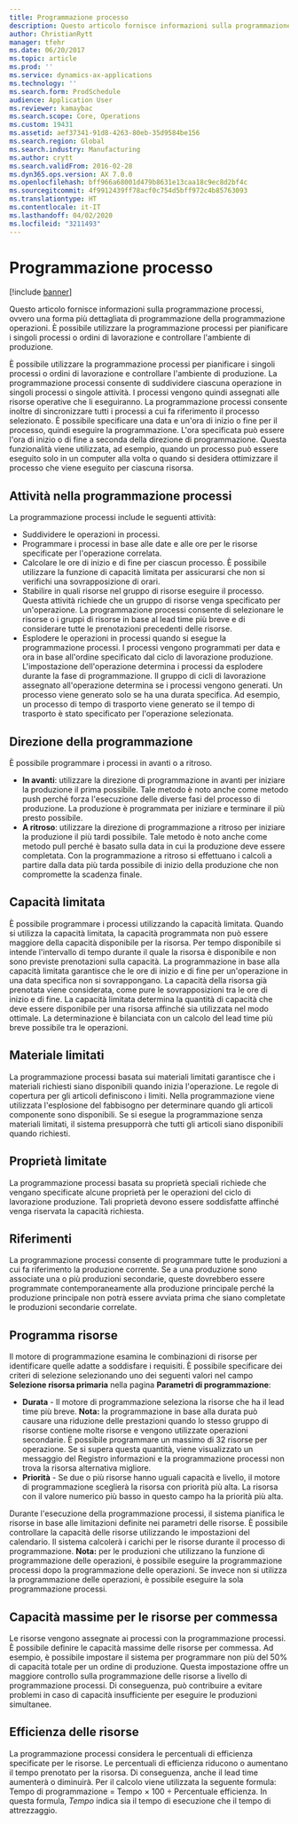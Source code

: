 ```yaml
---
title: Programmazione processo
description: Questo articolo fornisce informazioni sulla programmazione processi, ovvero una forma più dettagliata di programmazione della programmazione operazioni. È possibile utilizzare la programmazione processi per pianificare i singoli processi o ordini di lavorazione e controllare l'ambiente di produzione.
author: ChristianRytt
manager: tfehr
ms.date: 06/20/2017
ms.topic: article
ms.prod: ''
ms.service: dynamics-ax-applications
ms.technology: ''
ms.search.form: ProdSchedule
audience: Application User
ms.reviewer: kamaybac
ms.search.scope: Core, Operations
ms.custom: 19431
ms.assetid: aef37341-91d8-4263-80eb-35d9584be156
ms.search.region: Global
ms.search.industry: Manufacturing
ms.author: crytt
ms.search.validFrom: 2016-02-28
ms.dyn365.ops.version: AX 7.0.0
ms.openlocfilehash: bff966a68001d479b8631e13caa18c9ec8d2bf4c
ms.sourcegitcommit: 4f9912439ff78acf0c754d5bff972c4b85763093
ms.translationtype: HT
ms.contentlocale: it-IT
ms.lasthandoff: 04/02/2020
ms.locfileid: "3211493"
---
```

# <a name="job-scheduling"></a>Programmazione processo

[!include [banner](../includes/banner.md)]

Questo articolo fornisce informazioni sulla programmazione processi, ovvero una forma più dettagliata di programmazione della programmazione operazioni. È possibile utilizzare la programmazione processi per pianificare i singoli processi o ordini di lavorazione e controllare l'ambiente di produzione.

È possibile utilizzare la programmazione processi per pianificare i singoli processi o ordini di lavorazione e controllare l'ambiente di produzione. La programmazione processi consente di suddividere ciascuna operazione in singoli processi o singole attività. I processi vengono quindi assegnati alle risorse operative che li eseguiranno. La programmazione processi consente inoltre di sincronizzare tutti i processi a cui fa riferimento il processo selezionato. È possibile specificare una data e un'ora di inizio o fine per il processo, quindi eseguire la programmazione. L'ora specificata può essere l'ora di inizio o di fine a seconda della direzione di programmazione. Questa funzionalità viene utilizzata, ad esempio, quando un processo può essere eseguito solo in un computer alla volta o quando si desidera ottimizzare il processo che viene eseguito per ciascuna risorsa.

## <a name="tasks-in-the-job-scheduling-process"></a>Attività nella programmazione processi
La programmazione processi include le seguenti attività:

-   Suddividere le operazioni in processi.
-   Programmare i processi in base alle date e alle ore per le risorse specificate per l'operazione correlata.
-   Calcolare le ore di inizio e di fine per ciascun processo. È possibile utilizzare la funzione di capacità limitata per assicurarsi che non si verifichi una sovrapposizione di orari.
-   Stabilire in quali risorse nel gruppo di risorse eseguire il processo. Questa attività richiede che un gruppo di risorse venga specificato per un'operazione. La programmazione processi consente di selezionare le risorse o i gruppi di risorse in base al lead time più breve e di considerare tutte le prenotazioni precedenti delle risorse.
-   Esplodere le operazioni in processi quando si esegue la programmazione processi. I processi vengono programmati per data e ora in base all'ordine specificato dal ciclo di lavorazione produzione. L'impostazione dell'operazione determina i processi da esplodere durante la fase di programmazione. Il gruppo di cicli di lavorazione assegnato all'operazione determina se i processi vengono generati. Un processo viene generato solo se ha una durata specifica. Ad esempio, un processo di tempo di trasporto viene generato se il tempo di trasporto è stato specificato per l'operazione selezionata.

## <a name="scheduling-direction"></a>Direzione della programmazione
È possibile programmare i processi in avanti o a ritroso.

-   **In avanti**: utilizzare la direzione di programmazione in avanti per iniziare la produzione il prima possibile. Tale metodo è noto anche come metodo push perché forza l'esecuzione delle diverse fasi del processo di produzione. La produzione è programmata per iniziare e terminare il più presto possibile.
-   **A ritroso**: utilizzare la direzione di programmazione a ritroso per iniziare la produzione il più tardi possibile. Tale metodo è noto anche come metodo pull perché è basato sulla data in cui la produzione deve essere completata. Con la programmazione a ritroso si effettuano i calcoli a partire dalla data più tarda possibile di inizio della produzione che non compromette la scadenza finale.

## <a name="finite-capacity"></a>Capacità limitata
È possibile programmare i processi utilizzando la capacità limitata. Quando si utilizza la capacità limitata, la capacità programmata non può essere maggiore della capacità disponibile per la risorsa. Per tempo disponibile si intende l'intervallo di tempo durante il quale la risorsa è disponibile e non sono previste prenotazioni sulla capacità. La programmazione in base alla capacità limitata garantisce che le ore di inizio e di fine per un'operazione in una data specifica non si sovrappongano. La capacità della risorsa già prenotata viene considerata, come pure le sovrapposizioni tra le ore di inizio e di fine. La capacità limitata determina la quantità di capacità che deve essere disponibile per una risorsa affinché sia utilizzata nel modo ottimale. La determinazione è bilanciata con un calcolo del lead time più breve possibile tra le operazioni.

## <a name="finite-materials"></a>Materiale limitati
La programmazione processi basata sui materiali limitati garantisce che i materiali richiesti siano disponibili quando inizia l'operazione. Le regole di copertura per gli articoli definiscono i limiti. Nella programmazione viene utilizzata l'esplosione del fabbisogno per determinare quando gli articoli componente sono disponibili. Se si esegue la programmazione senza materiali limitati, il sistema presupporrà che tutti gli articoli siano disponibili quando richiesti.

## <a name="finite-properties"></a>Proprietà limitate
La programmazione processi basata su proprietà speciali richiede che vengano specificate alcune proprietà per le operazioni del ciclo di lavorazione produzione. Tali proprietà devono essere soddisfatte affinché venga riservata la capacità richiesta.

## <a name="references"></a>Riferimenti
La programmazione processi consente di programmare tutte le produzioni a cui fa riferimento la produzione corrente. Se a una produzione sono associate una o più produzioni secondarie, queste dovrebbero essere programmate contemporaneamente alla produzione principale perché la produzione principale non potrà essere avviata prima che siano completate le produzioni secondarie correlate.

## <a name="schedule-resources"></a>Programma risorse
Il motore di programmazione esamina le combinazioni di risorse per identificare quelle adatte a soddisfare i requisiti. È possibile specificare dei criteri di selezione selezionando uno dei seguenti valori nel campo **Selezione risorsa primaria** nella pagina **Parametri di programmazione**:

-   **Durata** - Il motore di programmazione seleziona la risorse che ha il lead time più breve. **Nota:** la programmazione in base alla durata può causare una riduzione delle prestazioni quando lo stesso gruppo di risorse contiene molte risorse e vengono utilizzate operazioni secondarie. È possibile programmare un massimo di 32 risorse per operazione. Se si supera questa quantità, viene visualizzato un messaggio del Registro informazioni e la programmazione processi non trova la risorsa alternativa migliore.
-   **Priorità** - Se due o più risorse hanno uguali capacità e livello, il motore di programmazione sceglierà la risorsa con priorità più alta. La risorsa con il valore numerico più basso in questo campo ha la priorità più alta.

Durante l'esecuzione della programmazione processi, il sistema pianifica le risorse in base alle limitazioni definite nei parametri delle risorse. È possibile controllare la capacità delle risorse utilizzando le impostazioni del calendario. Il sistema calcolerà i carichi per le risorse durante il processo di programmazione. **Nota:** per le produzioni che utilizzano la funzione di programmazione delle operazioni, è possibile eseguire la programmazione processi dopo la programmazione delle operazioni. Se invece non si utilizza la programmazione delle operazioni, è possibile eseguire la sola programmazione processi.

## <a name="maximum-capacities-for-resources-per-job-order"></a>Capacità massime per le risorse per commessa
Le risorse vengono assegnate ai processi con la programmazione processi. È possibile definire le capacità massime delle risorse per commessa. Ad esempio, è possibile impostare il sistema per programmare non più del 50% di capacità totale per un ordine di produzione. Questa impostazione offre un maggiore controllo sulla programmazione delle risorse a livello di programmazione processi. Di conseguenza, può contribuire a evitare problemi in caso di capacità insufficiente per eseguire le produzioni simultanee.

## <a name="resource-efficiency"></a>Efficienza delle risorse
La programmazione processi considera le percentuali di efficienza specificate per le risorse. Le percentuali di efficienza riducono o aumentano il tempo prenotato per la risorsa. Di conseguenza, anche il lead time aumenterà o diminuirà. Per il calcolo viene utilizzata la seguente formula: Tempo di programmazione = Tempo × 100 ÷ Percentuale efficienza. In questa formula, *Tempo* indica sia il tempo di esecuzione che il tempo di attrezzaggio.



